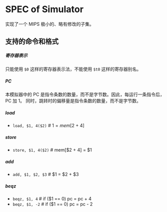 # SPEC of Simulator

实现了一个 MIPS 极小的、略有修改的子集。

## 支持的命令和格式

##### 寄存器表示

只能使用 `$0` 这样的寄存器表示法，不能使用 `$t0` 这样的寄存器别名。

##### PC

本模拟器中的 PC 是指令条数的数量，而不是字节数。因此，每运行一条指令后，PC 加 1。
同时，跳转时的偏移量是指令条数的数量，而不是字节数。

##### load
- `load, $1, 4($2)`  # $1 = mem[$2 + 4]

##### store
- `store, $1, 4($2)`  # mem[$2 + 4] = $1

##### add
- `add, $1, $2, $3`  # $1 = $2 + $3

##### beqz
- `beqz, $1, 4`  # if ($1 == 0) pc = pc + 4
- `beqz, $1, -2`  # if ($1 == 0) pc = pc - 2
